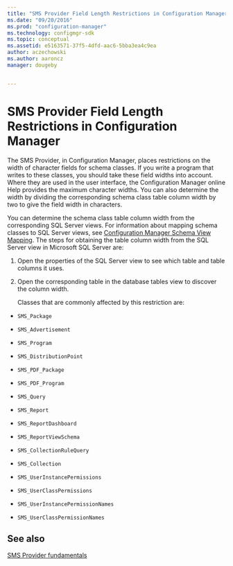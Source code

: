```yaml
---
title: "SMS Provider Field Length Restrictions in Configuration Manager"
ms.date: "09/20/2016"
ms.prod: "configuration-manager"
ms.technology: configmgr-sdk
ms.topic: conceptual
ms.assetid: e5163571-37f5-4dfd-aac6-5bba3ea4c9ea
author: aczechowski
ms.author: aaroncz
manager: dougeby


---
```

# SMS Provider Field Length Restrictions in Configuration Manager
The SMS Provider, in Configuration Manager, places restrictions on the width of character fields for schema classes. If you write a program that writes to these classes, you should take these field widths into account. Where they are used in the user interface, the Configuration Manager online Help provides the maximum character widths. You can also determine the width by dividing the corresponding schema class table column width by two to give the field width in characters.  

 You can determine the schema class table column width from the corresponding SQL Server views. For information about mapping schema classes to SQL Server views, see [Configuration Manager Schema View Mapping](../../../develop/core/understand/configuration-manager-schema-view-mapping.md). The steps for obtaining the table column width from the SQL Server view in Microsoft SQL Server are:  

1. Open the properties of the SQL Server view to see which table and table columns it uses.  

2. Open the corresponding table in the database tables view to discover the column width.  

   Classes that are commonly affected by this restriction are:  

-   `SMS_Package`  

-   `SMS_Advertisement`  

-   `SMS_Program`  

-   `SMS_DistributionPoint`  

-   `SMS_PDF_Package`  

-   `SMS_PDF_Program`  

-   `SMS_Query`  

-   `SMS_Report`  

-   `SMS_ReportDashboard`  

-   `SMS_ReportViewSchema`  

-   `SMS_CollectionRuleQuery`  

-   `SMS_Collection`  

-   `SMS_UserInstancePermissions`  

-   `SMS_UserClassPermissions`  

-   `SMS_UserInstancePermissionNames`  

-   `SMS_UserClassPermissionNames`  

## See also

 [SMS Provider fundamentals](/sccm/develop/core/understand/sms-provider-fundamentals)
